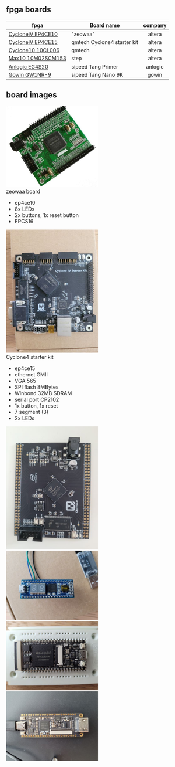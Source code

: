 ## fpga boards

| fpga              | Board name | company |
|-------------------|------------|:--------:|
| [CycloneIV	EP4CE10](https://www.aliexpress.com/item/32812945851.html?spm=a2g0o.order_list.0.0.21ef1802oBoC0a) | "zeowaa" | altera   |
| [CycloneIV EP4CE15](https://github.com/bbttko/CYCLONE_IV_STARTER_KIT) | qmtech Cyclone4 starter kit | altera   |
| [Cyclone10 10CL006](https://github.com/bbttko/QM_Cyclone10_10CL006) | qmtech | altera |
| [Max10 10M02SCM153](https://github.com/bbttko/STEP-MAX10)| step | altera |
| [Anlogic EG4S20](https://github.com/bbttko/Tang_FPGA_Examples)| sipeed Tang Primer | anlogic |
| [Gowin GW1NR-9](https://github.com/sipeed/TangNano-9K-example) | sipeed Tang Nano 9K | gowin |


## board images

<img src="/image/ep4ce10_zeowaa.JPG" width=50% alt="ep4ce10 zeowaa board"/><br>
zeowaa board
 - ep4ce10
 - 8x LEDs
 - 2x buttons, 1x reset button
 - EPCS16

<img src="/image/Cyc4StarterKit.JPG" width=50% alt="ep4ce15 qmtech cyclone4 starter kit"/><br>
Cyclone4 starter kit
 - ep4ce15
 - ethernet GMII
 - VGA 565
 - SPI flash 8MBytes
 - Winbond 32MB SDRAM
 - serial port CP2102
 - 1x button, 1x reset
 - 7 segment (3)
 - 2x LEDs
	
<img src="/image/Cyclone10_qmtech.JPG" width=50% alt="cyclone10 qmtech"/><br>
<img src="/image/StepFPGA_Max10.JPG" width=50% alt="max10 StepFPGA"/><br>
<img src="/image/TangPrimer_Anlogic.JPG" width=50% alt="Anlogic TangPrimer"/><br>
<img src="/image/TangNano9K.JPG" width=50% alt="Gowin TangNano9K"/><br>

	
	